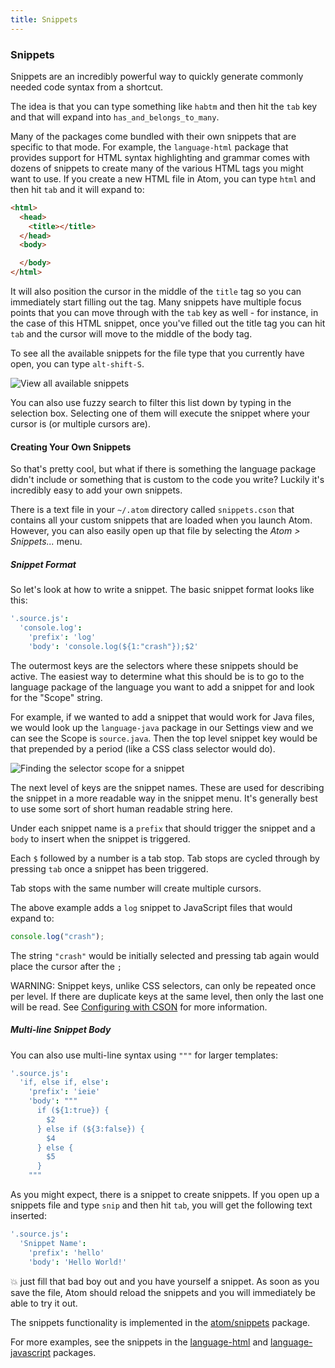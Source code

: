 ```yaml
---
title: Snippets
---
```

### Snippets
Snippets are an incredibly powerful way to quickly generate commonly needed code syntax from a shortcut.

The idea is that you can type something like `habtm` and then hit the `tab` key and that will expand into `has_and_belongs_to_many`.

Many of the packages come bundled with their own snippets that are specific to that mode. For example, the `language-html` package that provides support for HTML syntax highlighting and grammar comes with dozens of snippets to create many of the various HTML tags you might want to use. If you create a new HTML file in Atom, you can type `html` and then hit `tab` and it will expand to:

```html
<html>
  <head>
    <title></title>
  </head>
  <body>

  </body>
</html>
```

It will also position the cursor in the middle of the `title` tag so you can immediately start filling out the tag. Many snippets have multiple focus points that you can move through with the `tab` key as well - for instance, in the case of this HTML snippet, once you've filled out the title tag you can hit `tab` and the cursor will move to the middle of the body tag.

To see all the available snippets for the file type that you currently have open, you can type `alt-shift-S`.

![View all available snippets](../../images/snippets.png)

You can also use fuzzy search to filter this list down by typing in the selection box. Selecting one of them will execute the snippet where your cursor is (or multiple cursors are).

#### Creating Your Own Snippets

So that's pretty cool, but what if there is something the language package didn't include or something that is custom to the code you write? Luckily it's incredibly easy to add your own snippets.

There is a text file in your `~/.atom` directory called `snippets.cson` that contains all your custom snippets that are loaded when you launch Atom. However, you can also easily open up that file by selecting the _Atom > Snippets..._ menu.

##### Snippet Format

So let's look at how to write a snippet. The basic snippet format looks like this:

```coffee
'.source.js':
  'console.log':
    'prefix': 'log'
    'body': 'console.log(${1:"crash"});$2'
```

The outermost keys are the selectors where these snippets should be active. The easiest way to determine what this should be is to go to the language package of the language you want to add a snippet for and look for the "Scope" string.

For example, if we wanted to add a snippet that would work for Java files, we would look up the `language-java` package in our Settings view and we can see the Scope is `source.java`. Then the top level snippet key would be that prepended by a period (like a CSS class selector would do).

![Finding the selector scope for a snippet](../../images/snippet-scope.png)

The next level of keys are the snippet names. These are used for describing the snippet in a more readable way in the snippet menu. It's generally best to use some sort of short human readable string here.

Under each snippet name is a `prefix` that should trigger the snippet and a `body` to insert when the snippet is triggered.

Each `$` followed by a number is a tab stop. Tab stops are cycled through by pressing `tab` once a snippet has been triggered.

Tab stops with the same number will create multiple cursors.

The above example adds a `log` snippet to JavaScript files that would expand to:

```javascript
console.log("crash");
```

The string `"crash"` would be initially selected and pressing tab again would place the cursor after the `;`

WARNING: Snippet keys, unlike CSS selectors, can only be repeated once per level. If there are duplicate keys at the same level, then only the last one will be read. See [Configuring with CSON](/using-atom/sections/basic-customization/#configuring-with-cson) for more information.

##### Multi-line Snippet Body

You can also use multi-line syntax using `"""` for larger templates:

```coffee
'.source.js':
  'if, else if, else':
    'prefix': 'ieie'
    'body': """
      if (${1:true}) {
        $2
      } else if (${3:false}) {
        $4
      } else {
        $5
      }
    """
```

As you might expect, there is a snippet to create snippets. If you open up a snippets file and type `snip` and then hit `tab`, you will get the following text inserted:

```coffee
'.source.js':
  'Snippet Name':
    'prefix': 'hello'
    'body': 'Hello World!'
```

:boom: just fill that bad boy out and you have yourself a snippet. As soon as you save the file, Atom should reload the snippets and you will immediately be able to try it out.

The snippets functionality is implemented in the [atom/snippets](https://github.com/atom/snippets) package.

For more examples, see the snippets in the [language-html](https://github.com/atom/language-html/blob/master/snippets/language-html.cson) and [language-javascript](https://github.com/atom/language-javascript/blob/master/snippets/language-javascript.cson) packages.
